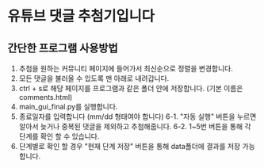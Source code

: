 # 유튜브 댓글 추첨기입니다
## 간단한 프로그램 사용방법
1. 추첨을 원하는 커뮤니티 페이지에 들어가서 최신순으로 정렬을 변경합니다.
2. 모든 댓글을 불러올 수 있도록 맨 아래로 내려갑니다.
3. ctrl + s로 해당 페이지를 프로그램과 같은 폴더 안에 저장합니다. (기본 이름은 comments.html)
4. main_gui_final.py를 실행합니다.
5. 종료일자를 입력합니다 (mm/dd 형태여야 합니다)
6-1. "자동 실행" 버튼을 누르면 알아서 늦거나 중복된 댓글을 제외하고 추첨해줍니다.
6-2. 1~5번 버튼을 통해 각 단계를 확인 할 수 있습니다.
7. 단계별로 확인 할 경우 "현재 단계 저장" 버튼을 통해 data폴더에 결과를 저장 가능합니다.
